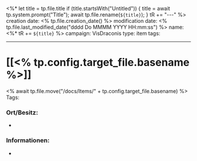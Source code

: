 <%* 
let title = tp.file.title 
if (title.startsWith("Untitled")) {
title = await tp.system.prompt("Title"); 
await tp.file.rename(`${title}`); 
} tR += "---" 
%>
creation date: <% tp.file.creation_date() %> 
modification date: <% tp.file.last_modified_date("dddd Do MMMM YYYY HH:mm:ss") %> 
name: <%* tR += `${title}` %> 
campaign: VisDraconis
type: item
tags:

--- 

# [[<% tp.config.target_file.basename %>]]
<% await tp.file.move("/docs/Items/" + tp.config.target_file.basename) %>
Tags: 

### Ort/Besitz:
- 

### Informationen:
- 